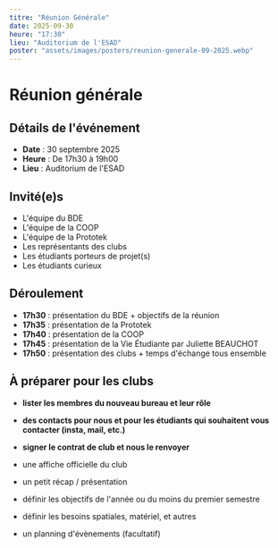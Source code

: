 ```yaml
---
titre: "Réunion Générale"
date: 2025-09-30
heure: "17:30"
lieu: "Auditorium de l'ESAD"
poster: "assets/images/posters/reunion-generale-09-2025.webp"
---
```


# Réunion générale


## Détails de l'événement
- **Date** : 30 septembre 2025
- **Heure** : De 17h30 à 19h00
- **Lieu** : Auditorium de l'ESAD

## Invité(e)s
- L'équipe du BDE
- L'équipe de la COOP
- L'équipe de la Prototek
- Les représentants des clubs
- Les étudiants porteurs de projet(s)
- Les étudiants curieux

## Déroulement
- **17h30** : présentation du BDE + objectifs de la réunion
- **17h35** : présentation de la Prototek
- **17h40** : présentation de la COOP
- **17h45** : présentation de la Vie Étudiante par Juliette BEAUCHOT
- **17h50** : présentation des clubs + temps d'échange tous ensemble

## À préparer pour les clubs
- **lister les membres du nouveau bureau et leur rôle**
- **des contacts pour nous et pour les étudiants qui souhaitent vous contacter (insta, mail, etc.)**
- **signer le contrat de club et nous le renvoyer**

- une affiche officielle du club
- un petit récap / présentation
- définir les objectifs de l'année ou du moins du premier semestre
- définir les besoins spatiales, matériel, et autres
- un planning d'évènements (facultatif)